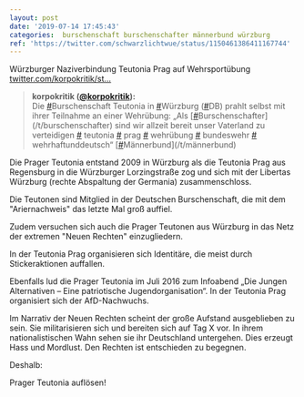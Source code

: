 ```yaml
---
layout: post
date: '2019-07-14 17:45:43'
categories:  burschenschaft burschenschafter männerbund würzburg
ref: 'https://twitter.com/schwarzlichtwue/status/1150461386411167744'
---
```

Würzburger Naziverbindung Teutonia Prag auf Wehrsportübung [twitter.com/korpokritik/st…](https://twitter.com/korpokritik/status/1149340774032650241)
> <b>korpokritik ([@korpokritik](https://twitter.com/korpokritik)):</b>  
>Die [#](/t/)Burschenschaft Teutonia in [#](/t/)Würzburg ([#](/t/)DB) prahlt selbst mit ihrer Teilnahme an einer Wehrübung: „Als [[#](/t/)Burschenschafter](/t/burschenschafter) sind wir allzeit bereit unser Vaterland zu verteidigen [#](/t/) teutonia [#](/t/) prag [#](/t/) wehrübung [#](/t/) bundeswehr [#](/t/) wehrhaftunddeutsch“ [[#](/t/)Männerbund](/t/männerbund)   



Die Prager Teutonia entstand 2009 in Würzburg als die Teutonia Prag aus Regensburg in die Würzburger Lorzingstraße zog und sich mit der Libertas Würzburg (rechte Abspaltung der Germania) zusammenschloss.

Die Teutonen sind Mitglied in der Deutschen Burschenschaft, die mit dem "Ariernachweis" das letzte Mal groß auffiel.



Zudem versuchen sich auch die Prager Teutonen aus Würzburg in das Netz der extremen "Neuen Rechten" einzugliedern.

In der Teutonia Prag organisieren sich Identitäre, die meist durch Stickeraktionen auffallen.

Ebenfalls lud die Prager Teutonia im Juli 2016 zum Infoabend „Die Jungen Alternativen – Eine patriotische Jugendorganisation“. In der Teutonia Prag organisiert sich der AfD-Nachwuchs.

Im Narrativ der Neuen Rechten scheint der große Aufstand ausgeblieben zu sein. Sie militarisieren sich und bereiten sich auf Tag X vor. In ihrem nationalistischen Wahn sehen sie ihr Deutschland untergehen. Dies erzeugt Hass und Mordlust. Den Rechten ist entschieden zu begegnen.

Deshalb:

Prager Teutonia auflösen!

